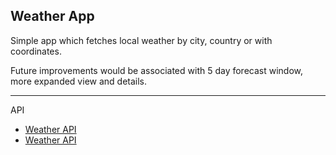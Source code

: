 ## Weather App

Simple app which fetches local weather by city, country or with coordinates.

Future improvements would be associated with 5 day forecast window, more expanded view and details.

---
API
- [Weather API](https://https://www.weatherapi.com/)
- [Weather API](https://https://www.weatherapi.com/docs)
